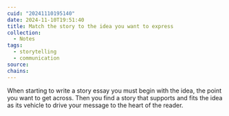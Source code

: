 ```yaml
---
cuid: "20241110195140"
date: 2024-11-10T19:51:40
title: Match the story to the idea you want to express
collection:
  - Notes
tags:
  - storytelling
  - communication
source: 
chains:
---
```

When starting to write a story essay you must begin with the idea, the point you want to get across. Then you find a story that supports and fits the idea as its vehicle to drive your message to the heart of the reader.